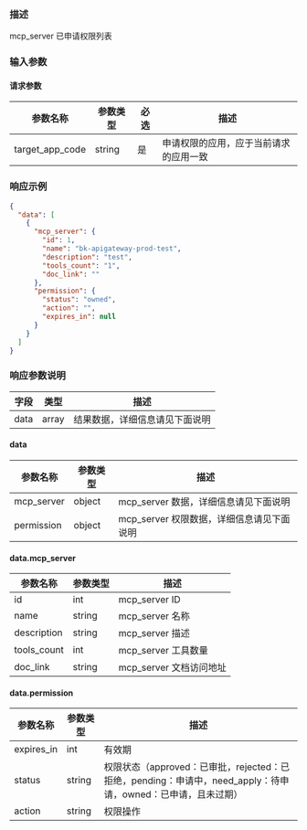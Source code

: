 ### 描述

mcp_server 已申请权限列表


### 输入参数

#### 请求参数

| 参数名称              | 参数类型    | 必选 | 描述                  |
|-------------------|---------|----|---------------------|
| target_app_code   | string  | 是  | 申请权限的应用，应于当前请求的应用一致 |


### 响应示例

```json
{
  "data": [
    {
      "mcp_server": {
        "id": 1,
        "name": "bk-apigateway-prod-test",
        "description": "test",
        "tools_count": "1",
        "doc_link": ""
      },
      "permission": {
        "status": "owned",
        "action": "",
        "expires_in": null
      }
    }
  ]
}
```

### 响应参数说明

| 字段    | 类型   | 描述                               |
| ------- | ------ | ---------------------------------- |
| data    | array  | 结果数据，详细信息请见下面说明     |

#### data

| 参数名称             | 参数类型   | 描述                           |
|------------------|--------|------------------------------|
| mcp_server       | object | mcp_server 数据，详细信息请见下面说明     |
| permission       | object | mcp_server 权限数据，详细信息请见下面说明   |


#### data.mcp_server

| 参数名称            | 参数类型   | 描述                |
|-----------------|--------|-------------------|
| id              | int    | mcp_server ID     |
| name            | string | mcp_server 名称     |
| description     | string | mcp_server 描述     |
| tools_count     | int    | mcp_server 工具数量   |
| doc_link        | string | mcp_server 文档访问地址 |


#### data.permission

| 参数名称           | 参数类型     | 描述                                                                        |
|----------------|----------|---------------------------------------------------------------------------|
| expires_in     | int      | 有效期                                                                       |
| status         | string   | 权限状态（approved：已审批，rejected：已拒绝，pending：申请中，need_apply：待申请，owned：已申请，且未过期） |
| action         | string   | 权限操作                                                                      |
